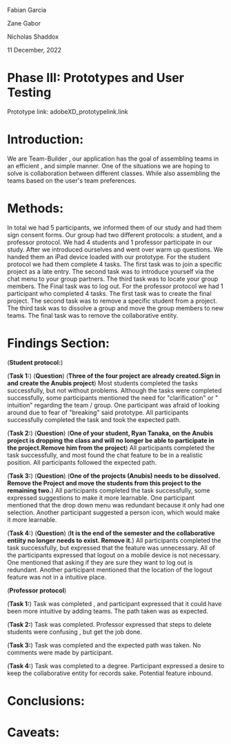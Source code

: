 Fabian Garcia 

Zane Gabor 

Nicholas Shaddox 

11 December, 2022 

# Phase III: Prototypes and User Testing

Prototype link:  adobeXD_prototypelink.link

# Introduction:
We are Team-Builder , our application has the goal of assembling teams in an efficient , and simple manner. One of the situations we are hoping to solve is collaboration between different classes. While also assembling the teams based on the user's team preferences. 

# Methods:
In total we had 5 participants, we informed them of our study and had them sign consent forms. Our group had two different protocols: a student, and a professor protocol. We had 4 students and 1 professor participate in our study. After we introduced ourselves and went over warm up questions. We handed them an iPad device loaded with our prototype. For the student protocol we had them complete 4 tasks. The first task was to join a specific project as a late entry. The second task was to introduce yourself via the chat menu to your group partners. The third task was to locate your group members. The Final task was to log out. For the professor protocol we had 1 participant who completed 4 tasks. The first task was to create the final project. The second task was to remove a specific student from a project. The third task was to dissolve a group and move the group members to new teams. The final task was to remove the collaborative entity. 

# Findings Section:
(**Student protocol:**)


(**Task 1:**)
(**Question**)
(**Three of the four project are already created.Sign in and create the Anubis project**)
Most students completed the tasks successfully, but not without problems. Although the tasks were completed successfully, some participants mentioned the need for "clarification" or " intuition" regarding the team / group. One participant was afraid of looking around due to fear of "breaking" said prototype. All participants successfully completed the task and took the expected path.

(**Task 2:**)
(**Question**)
(**One of your student, Ryan Tanaka, on the Anubis project is dropping the class and will no longer be able to participate in the project.Remove him from the project**)
All participants completed the task successfully, and most found the chat feature to be in a realistic position. All participants followed the expected path.

(**Task 3:**)
(**Question**)
(**One of the projects (Anubis) needs to be dissolved. Remove the Project and move the students from this project to the remaining two.**)
All participants completed the task successfully, some expressed suggestions to make it more learnable. One participant mentioned that the drop down menu was redundant because it only had one selection. Another participant suggested a person icon, which would make it more learnable. 

(**Task 4:**)
(**Question**)
(**It is the end of the semester and the collaborative entiity no longer needs to exist. Remove it.**)
All participants completed the task successfully, but expressed that the feature was unnecessary. All of the participants expressed that logout on a mobile device is not necessary. One mentioned that asking if they are sure they want to log out is redundant. Another participant mentioned that the location of the logout feature was not in a intuitive place. 


(**Professor protocol**)

(**Task 1:**)
Task was completed , and participant expressed that it could have been more intuitive by adding teams. The path taken was as expected.

(**Task 2:**)
Task was completed. Professor expressed that steps to delete students were confusing , but get the job done. 

(**Task 3:**)
Task was completed and the expected path was taken. No comments were made by participant.

(**Task 4:**)
Task was completed to a degree. Participant expressed a desire to keep the collaborative entity for records sake. Potential feature inbound.


# Conclusions:


# Caveats:
